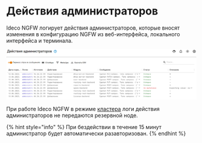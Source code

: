 # Действия администраторов

Ideco NGFW логирует действия администраторов, которые вносят изменения в конфигурацию NGFW из веб-интерфейса, локального интерфейса и терминала.

![](../../.gitbook/assets/administrator-actions.png)

При работе Ideco NGFW в режиме [кластера](settings/server-management/cluster.md) логи действия администраторов не передаются резервной ноде.

{% hint style="info" %}
При бездействии в течение 15 минут администратор будет автоматически разавторизован.
{% endhint %}
